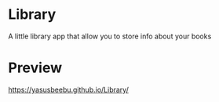 # Library
A little library app that allow you to store info about your books
# Preview
https://yasusbeebu.github.io/Library/
